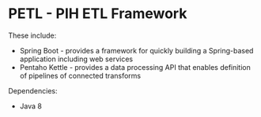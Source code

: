 PETL - PIH ETL Framework
================


These include:
* Spring Boot - provides a framework for quickly building a Spring-based application including web services
* Pentaho Kettle - provides a data processing API that enables definition of pipelines of connected transforms

Dependencies:
* Java 8
